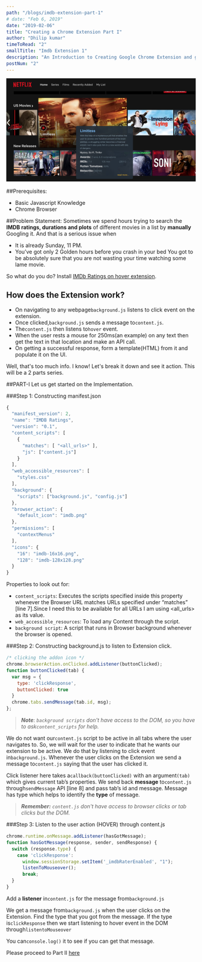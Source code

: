 ```yaml
---
path: "/blogs/imdb-extension-part-1"
# date: "Feb 6, 2019"
date: "2019-02-06"
title: "Creating a Chrome Extension Part I"
author: "Dhilip kumar"
timeToRead: "2"
smallTitle: "Imdb Extension 1"
description: "An Introduction to Creating Google Chrome Extension and getting started with communicating between content and background js"
postNum: "2"
---
```

<img src="cover_2.png"/>
<br/>

##Prerequisites:
* Basic Javascript Knowledge
* Chrome Browser

##Problem Statement:
Sometimes we spend hours trying to search the **IMDB ratings, durations and plots** of different movies in a list by **manually** Googling it. 
And that is a serious issue when
* It is already Sunday, 11 PM.
* You’ve got only 2 Golden hours before you crash in your bed
You got to be absolutely sure that you are not wasting your time watching some lame movie.

So what do you do? Install [IMDb Ratings on hover extension](https://chrome.google.com/webstore/detail/imdb-ratings/aodmmndimojddogmhmpaemocbibnimkl?authuser=1).

## How does the Extension work?
* On navigating to any webpage`background.js` listens to click event on the extension.
* Once clicked,`background.js` sends a message to`content.js`.
* The`content.js` then listens to`hover` event.
* When the user rests a mouse for 250ms(an example) on any text then get the text in that location and make an API call.
* On getting a successful response, form a template(HTML) from it and populate it on the UI.

Well, that's too much info. I know! Let's break it down and see it action. This will be a 2 parts series.

##PART-I
Let us get started on the Implementation.

###Step 1: Constructing manifest.json

```jsx
{
  "manifest_version": 2,
  "name": "IMDB Ratings",
  "version": "0.1",
  "content_scripts": [
    {
      "matches": [ "<all_urls>" ],
      "js": ["content.js"]
    }
  ],
  "web_accessible_resources": [
    "styles.css"
  ],
  "background": {
    "scripts": ["background.js", "config.js"]
  },
  "browser_action": {
    "default_icon": "imdb.png"
  },
  "permissions": [
    "contextMenus"
  ],
  "icons": {
    "16": "imdb-16x16.png",
    "128": "imdb-128x128.png"
  }
}
```
Properties to look out for:

* `content_scripts`: Executes the scripts specified inside this property whenever the Browser URL matches URLs specified under “matches” [line 7].Since I need this to be available for all URLs I am using <all_urls> as its value.
* `web_accessible_resources`: To load any Content through the script.
* `background script`: A script that runs in Browser background whenever the browser is opened.

###Step 2: Constructing background.js to listen to Extension click.

``` js
/* clicking the addon icon */
chrome.browserAction.onClicked.addListener(buttonClicked);
function buttonClicked(tab) {
  var msg = {
    type: 'clickResponse',
    buttonClicked: true
  }
  chrome.tabs.sendMessage(tab.id, msg);
};
```
> ***Note***: *`background scripts` don't have access to the DOM, so you have to ask`content_scripts` for help.*

We do not want our`content.js` script to be active in all tabs where the user navigates to. So, we will wait for the user to indicate that he wants our extension to be active. We do that by listening to click event in`background.js`. Whenever the user clicks on the Extension we send a message to`content.js` saying that the user has clicked it.

Click listener here takes a`callback(buttonClicked)` with an argument`(tab)` which gives current tab’s properties. We send back **message** to`content.js` through`sendMessage` API [line 8] and pass tab’s id and message. Message has type which helps to identify the **type** of message.

> ***Remember:*** *`content.js` don't have access to browser clicks or tab clicks but the DOM.*

###Step 3: Listen to the user action (HOVER) through content.js

```js
chrome.runtime.onMessage.addListener(hasGotMessage);
function hasGotMessage(response, sender, sendResponse) {
  switch (response.type) {
    case 'clickResponse':
      window.sessionStorage.setItem('_imdbRaterEnabled', "1");
      listenToMouseover();
      break;
  }
}
```

Add a **listener** in`content.js` for the message from`background.js`

We get a message from`background.js` when the user clicks on the Extension. Find the type that you got from the message. If the type is`clickResponse` then we start listening to hover event in the DOM through`listentoMouseover`

You can`console.log()` it to see if you can get that message.

Please proceed to Part II [here](/imdb-extension-part-2)


